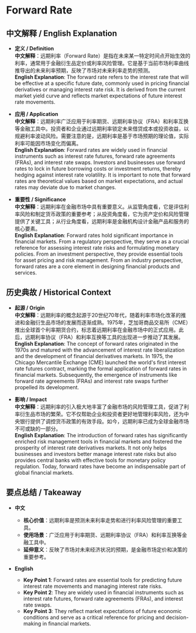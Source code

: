 # Forward Rate

## 中文解释 / English Explanation

* **定义 / Definition**  
  **中文解释**：远期利率（Forward Rate）是指在未来某一特定时间点开始生效的利率，通常用于金融衍生品定价或利率风险管理。它是基于当前市场利率曲线推导出的未来利率预期，反映了市场对未来利率走势的预测。  
  **English Explanation**: The forward rate refers to the interest rate that will be effective at a specific future date, commonly used in pricing financial derivatives or managing interest rate risk. It is derived from the current market yield curve and reflects market expectations of future interest rate movements.

* **应用 / Application**  
  **中文解释**：远期利率广泛应用于利率期货、远期利率协议（FRA）和利率互换等金融工具中。投资者和企业通过远期利率锁定未来借贷成本或投资收益，以规避利率波动风险。需要注意的是，远期利率是基于市场预期的理论值，实际利率可能因市场变化而偏离。  
  **English Explanation**: Forward rates are widely used in financial instruments such as interest rate futures, forward rate agreements (FRAs), and interest rate swaps. Investors and businesses use forward rates to lock in future borrowing costs or investment returns, thereby hedging against interest rate volatility. It is important to note that forward rates are theoretical values based on market expectations, and actual rates may deviate due to market changes.

* **重要性 / Significance**  
  **中文解释**：远期利率在金融市场中具有重要意义。从监管角度看，它是评估利率风险和制定货币政策的重要参考；从投资角度看，它为资产定价和风险管理提供了关键工具；从行业角度看，远期利率是金融机构设计金融产品和服务的核心要素。  
  **English Explanation**: Forward rates hold significant importance in financial markets. From a regulatory perspective, they serve as a crucial reference for assessing interest rate risks and formulating monetary policies. From an investment perspective, they provide essential tools for asset pricing and risk management. From an industry perspective, forward rates are a core element in designing financial products and services.

## 历史典故 / Historical Context

* **起源 / Origin**  
  **中文解释**：远期利率的概念起源于20世纪70年代，随着利率市场化改革的推进和金融衍生品市场的发展而逐渐成熟。1975年，芝加哥商品交易所（CME）推出全球首个利率期货合约，标志着远期利率在金融市场中的正式应用。此后，远期利率协议（FRA）和利率互换等工具的出现进一步推动了其发展。  
  **English Explanation**: The concept of forward rates originated in the 1970s and matured with the advancement of interest rate liberalization and the development of financial derivatives markets. In 1975, the Chicago Mercantile Exchange (CME) launched the world's first interest rate futures contract, marking the formal application of forward rates in financial markets. Subsequently, the emergence of instruments like forward rate agreements (FRAs) and interest rate swaps further propelled its development.

* **影响 / Impact**  
  **中文解释**：远期利率的引入极大地丰富了金融市场的风险管理工具，促进了利率衍生品市场的繁荣。它不仅帮助企业和投资者更好地管理利率风险，还为中央银行提供了调控货币政策的有效手段。如今，远期利率已成为全球金融市场不可或缺的一部分。  
  **English Explanation**: The introduction of forward rates has significantly enriched risk management tools in financial markets and fostered the prosperity of interest rate derivatives markets. It not only helps businesses and investors better manage interest rate risks but also provides central banks with effective tools for monetary policy regulation. Today, forward rates have become an indispensable part of global financial markets.

## 要点总结 / Takeaway

* **中文**  
  - **核心价值**：远期利率是预测未来利率走势和进行利率风险管理的重要工具。  
  - **使用场景**：广泛应用于利率期货、远期利率协议（FRA）和利率互换等金融工具中。  
  - **延伸意义**：反映了市场对未来经济状况的预期，是金融市场定价和决策的重要参考。

* **English**  
  - **Key Point 1**: Forward rates are essential tools for predicting future interest rate movements and managing interest rate risks.  
  - **Key Point 2**: They are widely used in financial instruments such as interest rate futures, forward rate agreements (FRAs), and interest rate swaps.  
  - **Key Point 3**: They reflect market expectations of future economic conditions and serve as a critical reference for pricing and decision-making in financial markets.